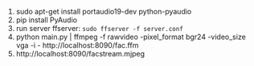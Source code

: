 1. sudo apt-get install portaudio19-dev python-pyaudio
2. pip install PyAudio
3. run server ffserver: `sudo ffserver -f server.conf`
4. python main.py | ffmpeg -f rawvideo -pixel_format bgr24 -video_size vga -i
 \- http://localhost:8090/fac.ffm
 5. http://localhost:8090/facstream.mjpeg